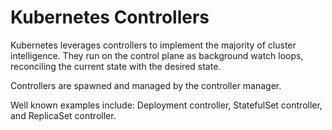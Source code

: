 # Kubernetes Controllers

Kubernetes leverages controllers to implement the majority of cluster
intelligence. They run on the control plane as background watch loops,
reconciling the current state with the desired state.

Controllers are spawned and managed by the controller manager.

Well known examples include: Deployment controller, StatefulSet
controller, and ReplicaSet controller.